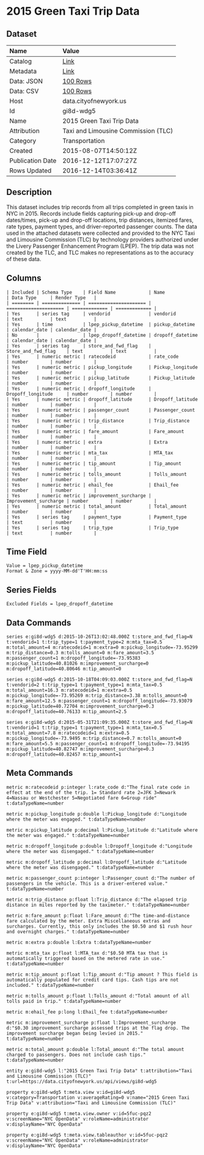 # 2015 Green Taxi Trip Data

## Dataset

| Name | Value |
| :--- | :---- |
| Catalog | [Link](https://catalog.data.gov/dataset/2015-green-taxi-trip-data) |
| Metadata | [Link](https://data.cityofnewyork.us/api/views/gi8d-wdg5) |
| Data: JSON | [100 Rows](https://data.cityofnewyork.us/api/views/gi8d-wdg5/rows.json?max_rows=100) |
| Data: CSV | [100 Rows](https://data.cityofnewyork.us/api/views/gi8d-wdg5/rows.csv?max_rows=100) |
| Host | data.cityofnewyork.us |
| Id | gi8d-wdg5 |
| Name | 2015 Green Taxi Trip Data |
| Attribution | Taxi and Limousine Commission (TLC) |
| Category | Transportation |
| Created | 2015-08-07T14:50:12Z |
| Publication Date | 2016-12-12T17:07:27Z |
| Rows Updated | 2016-12-14T03:36:41Z |

## Description

This dataset includes trip records from all trips completed in green taxis in NYC in 2015. Records include fields capturing pick-up and drop-off dates/times, pick-up and drop-off locations, trip distances, itemized fares, rate types, payment types, and driver-reported passenger counts. The data used in the attached datasets were collected and provided to the NYC Taxi and Limousine Commission (TLC) by technology providers authorized under the Livery Passenger Enhancement Program (LPEP). The trip data was not created by the TLC, and TLC makes no representations as to the accuracy of these data.

## Columns

```ls
| Included | Schema Type    | Field Name            | Name                  | Data Type     | Render Type   |
| ======== | ============== | ===================== | ===================== | ============= | ============= |
| Yes      | series tag     | vendorid              | vendorid              | text          | text          |
| Yes      | time           | lpep_pickup_datetime  | pickup_datetime       | calendar_date | calendar_date |
| No       |                | lpep_dropoff_datetime | dropoff_datetime      | calendar_date | calendar_date |
| Yes      | series tag     | store_and_fwd_flag    | Store_and_fwd_flag    | text          | text          |
| Yes      | numeric metric | ratecodeid            | rate_code             | number        | number        |
| Yes      | numeric metric | pickup_longitude      | Pickup_longitude      | number        | number        |
| Yes      | numeric metric | pickup_latitude       | Pickup_latitude       | number        | number        |
| Yes      | numeric metric | dropoff_longitude     | Dropoff_longitude     | number        | number        |
| Yes      | numeric metric | dropoff_latitude      | Dropoff_latitude      | number        | number        |
| Yes      | numeric metric | passenger_count       | Passenger_count       | number        | number        |
| Yes      | numeric metric | trip_distance         | Trip_distance         | number        | number        |
| Yes      | numeric metric | fare_amount           | Fare_amount           | number        | number        |
| Yes      | numeric metric | extra                 | Extra                 | number        | number        |
| Yes      | numeric metric | mta_tax               | MTA_tax               | number        | number        |
| Yes      | numeric metric | tip_amount            | Tip_amount            | number        | number        |
| Yes      | numeric metric | tolls_amount          | Tolls_amount          | number        | number        |
| Yes      | numeric metric | ehail_fee             | Ehail_fee             | number        | number        |
| Yes      | numeric metric | improvement_surcharge | Improvement_surcharge | number        | number        |
| Yes      | numeric metric | total_amount          | Total_amount          | number        | number        |
| Yes      | series tag     | payment_type          | Payment_type          | text          | number        |
| Yes      | series tag     | trip_type             | Trip_type             | text          | number        |
```

## Time Field

```ls
Value = lpep_pickup_datetime
Format & Zone = yyyy-MM-dd'T'HH:mm:ss
```

## Series Fields

```ls
Excluded Fields = lpep_dropoff_datetime
```

## Data Commands

```ls
series e:gi8d-wdg5 d:2015-10-26T13:02:48.000Z t:store_and_fwd_flag=N t:vendorid=1 t:trip_type=1 t:payment_type=2 m:mta_tax=0.5 m:total_amount=4 m:ratecodeid=1 m:extra=0 m:pickup_longitude=-73.95299 m:trip_distance=0.3 m:tolls_amount=0 m:fare_amount=3.5 m:passenger_count=1 m:dropoff_longitude=-73.95383 m:pickup_latitude=40.81026 m:improvement_surcharge=0 m:dropoff_latitude=40.80646 m:tip_amount=0

series e:gi8d-wdg5 d:2015-10-18T04:09:03.000Z t:store_and_fwd_flag=N t:vendorid=2 t:trip_type=1 t:payment_type=1 m:mta_tax=0.5 m:total_amount=16.3 m:ratecodeid=1 m:extra=0.5 m:pickup_longitude=-73.95269 m:trip_distance=3.38 m:tolls_amount=0 m:fare_amount=12.5 m:passenger_count=1 m:dropoff_longitude=-73.93079 m:pickup_latitude=40.72704 m:improvement_surcharge=0.3 m:dropoff_latitude=40.76133 m:tip_amount=2.5

series e:gi8d-wdg5 d:2015-05-31T21:09:35.000Z t:store_and_fwd_flag=N t:vendorid=1 t:trip_type=1 t:payment_type=1 m:mta_tax=0.5 m:total_amount=7.8 m:ratecodeid=1 m:extra=0.5 m:pickup_longitude=-73.9495 m:trip_distance=0.7 m:tolls_amount=0 m:fare_amount=5.5 m:passenger_count=1 m:dropoff_longitude=-73.94195 m:pickup_latitude=40.82747 m:improvement_surcharge=0.3 m:dropoff_latitude=40.82457 m:tip_amount=1
```

## Meta Commands

```ls
metric m:ratecodeid p:integer l:rate_code d:"The final rate code in effect at the end of the trip. 1= Standard rate 2=JFK 3=Newark 4=Nassau or Westchester 5=Negotiated fare 6=Group ride" t:dataTypeName=number

metric m:pickup_longitude p:double l:Pickup_longitude d:"Longitude where the meter was engaged." t:dataTypeName=number

metric m:pickup_latitude p:decimal l:Pickup_latitude d:"Latitude where the meter was engaged." t:dataTypeName=number

metric m:dropoff_longitude p:double l:Dropoff_longitude d:"Longitude where the meter was disengaged." t:dataTypeName=number

metric m:dropoff_latitude p:decimal l:Dropoff_latitude d:"Latitude where the meter was disengaged." t:dataTypeName=number

metric m:passenger_count p:integer l:Passenger_count d:"The number of passengers in the vehicle. This is a driver-entered value." t:dataTypeName=number

metric m:trip_distance p:float l:Trip_distance d:"The elapsed trip distance in miles reported by the taximeter." t:dataTypeName=number

metric m:fare_amount p:float l:Fare_amount d:"The time-and-distance fare calculated by the meter. Extra Miscellaneous extras and surcharges. Currently, this only includes the $0.50 and $1 rush hour and overnight charges." t:dataTypeName=number

metric m:extra p:double l:Extra t:dataTypeName=number

metric m:mta_tax p:float l:MTA_tax d:"$0.50 MTA tax that is automatically triggered based on the metered rate in use." t:dataTypeName=number

metric m:tip_amount p:float l:Tip_amount d:"Tip amount ? This field is automatically populated for credit card tips. Cash tips are not included." t:dataTypeName=number

metric m:tolls_amount p:float l:Tolls_amount d:"Total amount of all tolls paid in trip." t:dataTypeName=number

metric m:ehail_fee p:long l:Ehail_fee t:dataTypeName=number

metric m:improvement_surcharge p:float l:Improvement_surcharge d:"$0.30 improvement surcharge assessed trips at the flag drop. The improvement surcharge began being levied in 2015." t:dataTypeName=number

metric m:total_amount p:double l:Total_amount d:"The total amount charged to passengers. Does not include cash tips." t:dataTypeName=number

entity e:gi8d-wdg5 l:"2015 Green Taxi Trip Data" t:attribution="Taxi and Limousine Commission (TLC)" t:url=https://data.cityofnewyork.us/api/views/gi8d-wdg5

property e:gi8d-wdg5 t:meta.view v:id=gi8d-wdg5 v:category=Transportation v:averageRating=0 v:name="2015 Green Taxi Trip Data" v:attribution="Taxi and Limousine Commission (TLC)"

property e:gi8d-wdg5 t:meta.view.owner v:id=5fuc-pqz2 v:screenName="NYC OpenData" v:roleName=administrator v:displayName="NYC OpenData"

property e:gi8d-wdg5 t:meta.view.tableauthor v:id=5fuc-pqz2 v:screenName="NYC OpenData" v:roleName=administrator v:displayName="NYC OpenData"
```